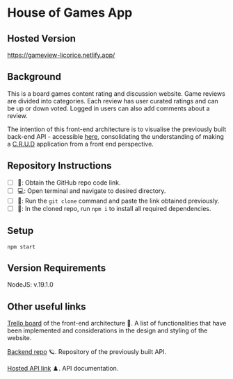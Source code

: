 # House of Games App

## Hosted Version
https://gameview-licorice.netlify.app/

## Background
This is a board games content rating and discussion website.
Game reviews are divided into categories. Each review has user curated ratings and can be up or down voted. Logged in users can also add comments about a review.

The intention of this front-end architecture is to visualise the previously built back-end API - accessible [here](https://gameview.onrender.com), consolidating the understanding of making a [C.R.U.D](https://en.wikipedia.org/wiki/Create,_read,_update_and_delete) application from a front end perspective.

## Repository Instructions

- [ ] 🧭: Obtain the GitHub repo code link.
- [ ] 💻: Open terminal and navigate to desired directory.
- [ ] 📌: Run the `git clone` command and paste the link obtained previously.
- [ ] 🔌: In the cloned repo, run `npm i` to install all required dependencies.

## Setup
```
npm start
```

## Version Requirements
NodeJS: v.19.1.0

## Other useful links
[Trello board](https://trello.com/b/zsHCFrmK) of the front-end architecture 🔮. A list of functionalities that have been implemented and considerations in the design and styling of the website.

[Backend repo](https://github.com/tuttitaken01/Portfolio-Project) 🪐. Repository of the previously built API.

[Hosted API link](https://gameview.onrender.com) ♟️. API documentation.

